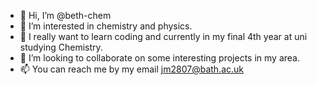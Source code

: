 - 👋 Hi, I’m @beth-chem
- 👀 I’m interested in chemistry and physics.
- 🌱 I really want to learn coding and currently in my final 4th year at uni studying Chemistry. 
- 💞️ I’m looking to collaborate on some interesting projects in my area.
- 📫 You can reach me by my email jm2807@bath.ac.uk

<!---
beth-chem/beth-chem is a ✨ special ✨ repository because its `README.md` (this file) appears on your GitHub profile.
You can click the Preview link to take a look at your changes.
--->
